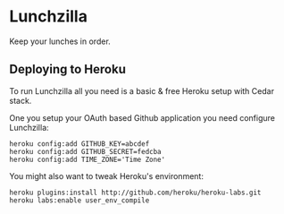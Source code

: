 # Lunchzilla

Keep your lunches in order.

## Deploying to Heroku

To run Lunchzilla all you need is a basic & free Heroku setup with Cedar stack.

One you setup your OAuth based Github application you need configure Lunchzilla:

    heroku config:add GITHUB_KEY=abcdef
    heroku config:add GITHUB_SECRET=fedcba
    heroku config:add TIME_ZONE='Time Zone'

You might also want to tweak Heroku's environment:

    heroku plugins:install http://github.com/heroku/heroku-labs.git
    heroku labs:enable user_env_compile